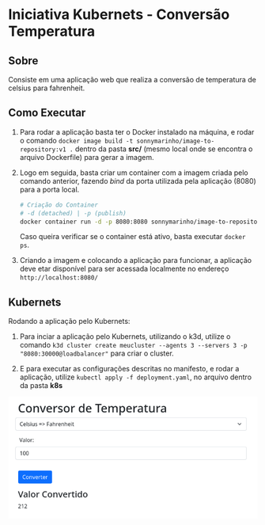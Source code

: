 # Iniciativa Kubernets - Conversão Temperatura

## Sobre

Consiste em uma aplicação web que realiza a conversão de temperatura de celsius para fahrenheit.

## Como Executar

1. Para rodar a aplicação basta ter o Docker instalado na máquina, e rodar o comando `docker image build -t sonnymarinho/image-to-repository:v1 .` dentro da pasta **src/** (mesmo local onde se encontra o arquivo Dockerfile) para gerar a imagem.

2. Logo em seguida, basta criar um container com a imagem criada pelo comando anterior, fazendo _bind_ da porta utilizada pela aplicação (8080) para a porta local.

   ```bash
   # Criação do Container
   # -d (detached) | -p (publish)
   docker container run -d -p 8080:8080 sonnymarinho/image-to-repository:v1
   ```

   Caso queira verificar se o container está ativo, basta executar `docker ps`.

3. Criando a imagem e colocando a aplicação para funcionar, a aplicação deve etar disponível para ser acessada localmente no endereço `http://localhost:8080/`

## Kubernets

Rodando a aplicação pelo Kubernets:

1. Para inciar a aplicação pelo Kubernets, utilizando o k3d, utilize o comando `k3d cluster create meucluster --agents 3 --servers 3 -p "8080:30000@loadbalancer"` para criar o cluster.

2. E para executar as configurações descritas no manifesto, e rodar a aplicação, utilize `kubectl apply -f deployment.yaml`, no arquivo dentro da pasta **k8s**

![example](docs/application-demo.png)
